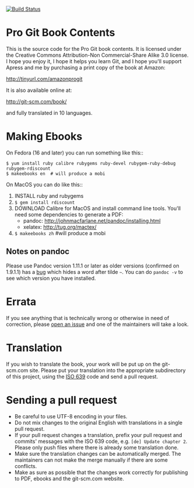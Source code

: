 [![Build Status](https://secure.travis-ci.org/progit/progit.png?branch=master)](https://travis-ci.org/progit/progit)

# Pro Git Book Contents

This is the source code for the Pro Git book contents.  It is licensed under
the Creative Commons Attribution-Non Commercial-Share Alike 3.0 license.  I
hope you enjoy it, I hope it helps you learn Git, and I hope you'll support
Apress and me by purchasing a print copy of the book at Amazon:

http://tinyurl.com/amazonprogit

It is also available online at:

http://git-scm.com/book/

and fully translated in 10 languages.

# Making Ebooks

On Fedora (16 and later) you can run something like this::

    $ yum install ruby calibre rubygems ruby-devel rubygem-ruby-debug rubygem-rdiscount
    $ makeebooks en  # will produce a mobi

On MacOS you can do like this::
	
1. INSTALL ruby and rubygems
2. `$ gem install rdiscount`
3. DOWNLOAD Calibre for MacOS and install command line tools. You'll need some dependencies to generate a PDF:
    * pandoc: http://johnmacfarlane.net/pandoc/installing.html
    * xelatex: http://tug.org/mactex/
4. `$ makeebooks zh` #will produce a mobi

## Notes on pandoc

Please use Pandoc version 1.11.1 or later as older versions (confirmed on 1.9.1.1) has a [bug](https://github.com/jgm/pandoc/issues/964) which hides a word after tilde `~`.  You can do `pandoc -v` to see which version you have installed.

# Errata

If you see anything that is technically wrong or otherwise in need of
correction, please [open an issue](https://github.com/progit/progit/issues/new) and one of the maintainers will take a look.


# Translation

If you wish to translate the book, your work will be put up on the 
git-scm.com site.  Please put your translation into the appropriate
subdirectory of this project, using the 
[ISO 639](http://en.wikipedia.org/wiki/List_of_ISO_639-1_codes) code 
and send a pull request.

# Sending a pull request

* Be careful to use UTF-8 encoding in your files.
* Do not mix changes to the original English with translations in a single pull request.
* If your pull request changes a translation, prefix your pull request and commits' messages with the ISO 639 code, e.g. `[de] Update chapter 2`. Please only push files where there is already some translation done.
* Make sure the translation changes can be automatically merged. The maintainers can not make the merge manually if there are some conflicts.
* Make as sure as possible that the changes work correctly for publishing to PDF, ebooks and the git-scm.com website.
